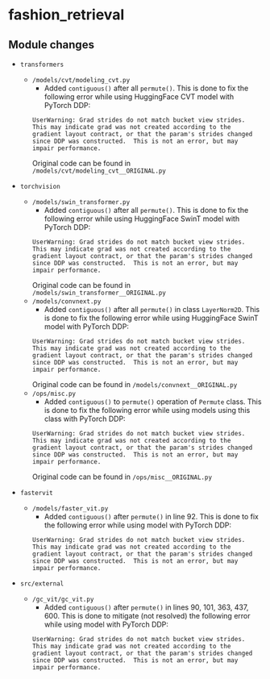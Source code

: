 # fashion_retrieval

## Module changes

  - `transformers`
    - `/models/cvt/modeling_cvt.py`
      - Added `contiguous()` after all `permute()`. This is done to fix the following error while using HuggingFace CVT model with PyTorch DDP:
      ```
      UserWarning: Grad strides do not match bucket view strides. This may indicate grad was not created according to the gradient layout contract, or that the param's strides changed since DDP was constructed.  This is not an error, but may impair performance.
      ```
      Original code can be found in `/models/cvt/modeling_cvt__ORIGINAL.py`

  - `torchvision`
    - `/models/swin_transformer.py`
      - Added `contiguous()` after all `permute()`. This is done to fix the following error while using HuggingFace SwinT model with PyTorch DDP:
      ```
      UserWarning: Grad strides do not match bucket view strides. This may indicate grad was not created according to the gradient layout contract, or that the param's strides changed since DDP was constructed.  This is not an error, but may impair performance.
      ```
      Original code can be found in `/models/swin_transformer__ORIGINAL.py`
    - `/models/convnext.py`
      - Added `contiguous()` after all `permute()` in class `LayerNorm2D`. This is done to fix the following error while using HuggingFace SwinT model with PyTorch DDP:
      ```
      UserWarning: Grad strides do not match bucket view strides. This may indicate grad was not created according to the gradient layout contract, or that the param's strides changed since DDP was constructed.  This is not an error, but may impair performance.
      ```
      Original code can be found in `/models/convnext__ORIGINAL.py`
    - `/ops/misc.py`
      - Added `contiguous()` to `permute()` operation of `Permute` class. This is done to fix the following error while using models using this class with PyTorch DDP:
      ```
      UserWarning: Grad strides do not match bucket view strides. This may indicate grad was not created according to the gradient layout contract, or that the param's strides changed since DDP was constructed.  This is not an error, but may impair performance.
      ```
      Original code can be found in `/ops/misc__ORIGINAL.py`

  - `fastervit`
    - `/models/faster_vit.py`
      - Added `contiguous()` after `permute()` in line 92. This is done to fix the following error while using model with PyTorch DDP:
      ```
      UserWarning: Grad strides do not match bucket view strides. This may indicate grad was not created according to the gradient layout contract, or that the param's strides changed since DDP was constructed.  This is not an error, but may impair performance.
      ```

  - `src/external`
    - `/gc_vit/gc_vit.py`
      - Added `contiguous()` after `permute()` in lines 90, 101, 363, 437, 600. This is done to mitigate (not resolved) the following error while using model with PyTorch DDP:
      ```
      UserWarning: Grad strides do not match bucket view strides. This may indicate grad was not created according to the gradient layout contract, or that the param's strides changed since DDP was constructed.  This is not an error, but may impair performance.
      ```